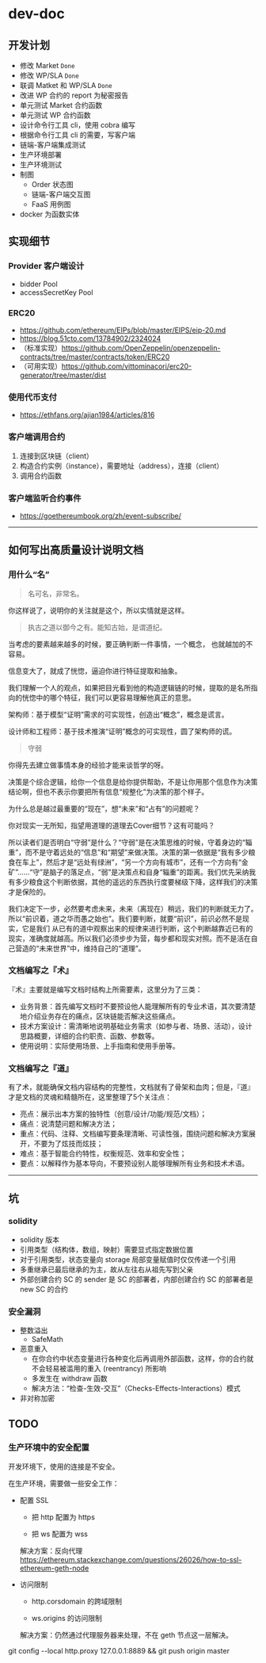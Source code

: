 # dev-doc

## 开发计划

- 修改 Market `Done`
- 修改 WP/SLA `Done`
- 联调 Matket 和 WP/SLA `Done`
- 改进 WP 合约的 report 为秘密报告
- 单元测试 Market 合约函数
- 单元测试 WP 合约函数
- 设计命令行工具 cli，使用 cobra 编写
- 根据命令行工具 cli 的需要，写客户端
- 链端-客户端集成测试
- 生产环境部署
- 生产环境测试
- 制图
  - Order 状态图
  - 链端-客户端交互图
  - FaaS 用例图
- docker 为函数实体


## 实现细节

### Provider 客户端设计

- bidder Pool
- accessSecretKey Pool

### ERC20

- https://github.com/ethereum/EIPs/blob/master/EIPS/eip-20.md
- https://blog.51cto.com/13784902/2324024
- （标准实现）https://github.com/OpenZeppelin/openzeppelin-contracts/tree/master/contracts/token/ERC20
- （可用实现）https://github.com/vittominacori/erc20-generator/tree/master/dist


### 使用代币支付

- https://ethfans.org/ajian1984/articles/816



### 客户端调用合约

1. 连接到区块链（client）
2. 构造合约实例（instance），需要地址（address），连接（client）
3. 调用合约函数



### 客户端监听合约事件

- https://goethereumbook.org/zh/event-subscribe/

-------------


## 如何写出高质量设计说明文档

### 用什么“名”

> 名可名，非常名。

你这样说了，说明你的关注就是这个，所以实情就是这样。


> 执古之道以御今之有。能知古始，是谓道纪。

当考虑的要素越来越多的时候，要正确判断一件事情，一个概念， 也就越加的不容易。

信息变大了，就成了恍惚，逼迫你进行特征提取和抽象。

我们理解一个人的观点，如果把目光看到他的构造逻辑链的时候，提取的是名所指向的恍惚中的哪个特征，我们可以更容易理解他真正的意思。

架构师：基于模型“证明”需求的可实现性，创造出“概念”，概念是谎言。

设计师和工程师：基于技术推演“证明”概念的可实现性，圆了架构师的谎。

> 守弱

你得先去建立做事情本身的经验才能来谈哲学的呀。

决策是个综合逻辑，给你一个信息是给你提供帮助，不是让你用那个信息作为决策结论啊，但也不表示你要把所有信息“规整化”为决策的那个样子。

为什么总是越过最重要的“现在”，想“未来”和“占有”的问题呢？

你对现实一无所知，指望用道理的道理去Cover细节？这有可能吗？

所以读者们是否明白“守弱”是什么？“守弱”是在决策思维的时候，守着身边的“辎重”，而不是守着远处的“信息”和“期望”来做决策。决策的第一依据是“我有多少粮食在车上”，然后才是“远处有绿洲”，“另一个方向有城市”，还有一个方向有“金矿”……“守”是脑子的落足点，“弱”是决策点和自身“辎重”的距离。我们优先采纳我有多少粮食这个判断依据，其他的遥远的东西执行度要梯级下降，这样我们的决策才是保险的。

我们决定下一步，必然要考虑未来，未来（离现在）稍远，我们的判断就无力了。所以“前识着，道之华而愚之始也”。我们要判断，就要“前识”，前识必然不是现实，它是我们
从已有的道中观察出来的规律来进行判断，这个判断越靠近已有的现实，准确度就越高。所以我们必须步步为营，每步都和现实对照。而不是活在自己营造的“未来世界”中，维持自己的“道理”。


### 文档编写之『术』

『术』主要就是编写文档时结构上所需要素，这里分为了三类：

- 业务背景：首先编写文档时不要预设他人能理解所有的专业术语，其次要清楚地介绍业务存在的痛点，区块链能否解决这些痛点。
- 技术方案设计：需清晰地说明基础业务需求（如参与者、场景、活动），设计思路概要，详细的合约职责、函数、参数等。
- 使用说明：实际使用场景、上手指南和使用手册等。

### 文档编写之『道』

有了术，就能确保文档内容结构的完整性，文档就有了骨架和血肉；但是，『道』才是文档的灵魂和精髓所在，这里整理了5个关注点：

- 亮点：展示出本方案的独特性（创意/设计/功能/规范/文档）；
- 痛点：说清楚问题和解决方法；
- 重点：代码、注释、文档编写要条理清晰、可读性强，围绕问题和解决方案展开，不要为了炫技而炫技；
- 难点：基于智能合约特性，权衡规范、效率和安全性；
- 要点：以解释作为基本导向，不要预设别人能够理解所有业务和技术术语。


-------------


## 坑

### solidity

- solidity 版本
- 引用类型（结构体，数组，映射）需要显式指定数据位置
- 对于引用类型，状态变量向 storage 局部变量赋值时仅仅传递一个引用
- 多重继承已最后继承的为主，故从左往右从祖先写到父亲
- 外部创建合约 SC 的 sender 是 SC 的部署者，内部创建合约 SC 的部署者是 new SC 的合约

### 安全漏洞

- 整数溢出
    - SafeMath
- 恶意重入
    - 在你合约中状态变量进行各种变化后再调用外部函数，这样，你的合约就不会轻易被滥用的重入 (reentrancy) 所影响
    - 多发生在 withdraw 函数
    - 解决方法：“检查-生效-交互”（Checks-Effects-Interactions）模式
- 非对称加密



## TODO

### 生产环境中的安全配置

开发环境下，使用的连接是不安全。

在生产环境，需要做一些安全工作：

- 配置 SSL

    - 把 http 配置为 https

    - 把 ws 配置为 wss


    解决方案：反向代理 https://ethereum.stackexchange.com/questions/26026/how-to-ssl-ethereum-geth-node


- 访问限制

    - http.corsdomain 的跨域限制

    - ws.origins 的访问限制

    解决方案：仍然通过代理服务器来处理，不在 geth 节点这一层解决。




 git config --local http.proxy 127.0.0.1:8889 && git push origin master








